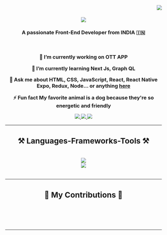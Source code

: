 <img align="right" src="https://visitor-badge.laobi.icu/badge?page_id=itsnayakpradeep.visitor-badge&format=true" />

<h1 align="center">
  <a href="https://git.io/typing-svg">
    <img src="https://readme-typing-svg.herokuapp.com/?font=Righteous&size=35&center=true&vCenter=true&width=500&height=70&duration=4000&lines=Hi+There!+👋;+I'm+Nayak+Pradeep!;" />
  </a>
</h1>

<h3 align="center">A passionate Front-End Developer from INDIA 🇮🇳<h3>

<br/>

<div align="center">
  
  🔭 I’m currently working on **OTT APP**

  🌱 I’m currently learning  **Next Js, Graph QL**

  💬 Ask me about **HTML, CSS, JavaScript, React, React Native Expo, Redux, Node... or anything [here](https://https://github.com/itsnayakpradeep)**

  ⚡ Fun fact **My favorite animal is a dog because they're so energetic and friendly**

</div>

<div align="center">
 <a href="mailto:itsnayakpradeep@gmail.com">
   <img src="https://img.shields.io/badge/Gmail-333333?style=for-the-badge&logo=gmail&logoColor=red" />
 </a>
 <a href="https://www.linkedin.com/in/itsnayakpradeep/">
   <img src="https://img.shields.io/badge/LinkedIn-0077B5?style=for-the-badge&logo=linkedin&logoColor=white"/>
 </a>
 <a href="#">
   <img src="https://img.shields.io/badge/Portfolio-FF5722?style=for-the-badge&logo=todoist&logoColor=white" />
 </a
</div>

<hr />

<h2>⚒️ Languages-Frameworks-Tools ⚒️</h2>
<br />
<div align="cenetr">
  <a href="https://skillicons.dev">
    <img src="https://skillicons.dev/icons?i=nodejs,github,python,javascript,typescript" /> <br />
    <img src="https://skillicons.dev/icons?i=react,redux,bootstrap,mui,mysql,mongodb,html,css,sass,styledcomponents,vscode,atom,figma,git" />
  </a>
</div>

<br />
<hr />

<div align="center">
  <h2> 🐍 My Contributions 🐍 </h2>
  
  <br/><br/><br/>
</div>

<hr />




